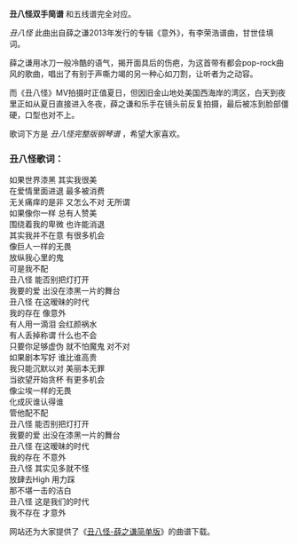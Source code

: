 

**丑八怪双手简谱** 和五线谱完全对应。

_丑八怪_ 此曲出自薛之谦2013年发行的专辑《意外》，有李荣浩谱曲，甘世佳填词。

薛之谦用冰刀一般冷酷的语气，揭开面具后的伤疤，为这首带有都会pop-rock曲风的歌曲，唱出了有别于声嘶力竭的另一种心如刀割，让听者为之动容。

而《丑八怪》MV拍摄时正值夏日，但因旧金山地处美国西海岸的湾区，白天到夜里正如从夏日直接进入冬夜，薛之谦和乐手在镜头前反复拍摄，最后被冻到脸部僵硬，口型也对不上。

歌词下方是 _丑八怪完整版钢琴谱_ ，希望大家喜欢。

### 丑八怪歌词：

如果世界漆黑 其实我很美  
在爱情里面进退 最多被消费  
无关痛痒的是非 又怎么不对 无所谓  
如果像你一样 总有人赞美  
围绕着我的卑微 也许能消退  
其实我并不在意 有很多机会  
像巨人一样的无畏  
放纵我心里的鬼  
可是我不配  
丑八怪 能否别把灯打开  
我要的爱 出没在漆黑一片的舞台  
丑八怪 在这暧昧的时代  
我的存在 像意外  
有人用一滴泪 会红颜祸水  
有人丢掉称谓 什么也不会  
只要你足够虚伪 就不怕魔鬼 对不对  
如果剧本写好 谁比谁高贵  
我只能沉默以对 美丽本无罪  
当欲望开始贪杯 有更多机会  
像尘埃一样的无畏  
化成灰谁认得谁  
管他配不配  
丑八怪 能否别把灯打开  
我要的爱 出没在漆黑一片的舞台  
丑八怪 在这暧昧的时代  
我的存在 不意外  
丑八怪 其实见多就不怪  
放肆去High 用力踩  
那不堪一击的洁白  
丑八怪 这是我们的时代  
我不存在 才意外

网站还为大家提供了《[丑八怪-薛之谦简单版](Music-6887-show-丑八怪-薛之谦.html "丑八怪-薛之谦")》的曲谱下载。

